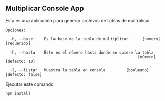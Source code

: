## Multiplicar Console App

Esta es una aplicación para generar archivos de tablas de multiplicar
```
Opciones:

  -b, --base     Es la base de la tabla de multiplicar      [número] [requerido]

  -h, --hasta    Este es el número hasta donde se quiere la tabla
                                                          [número] [defecto: 10]

  -l, --listar   Muestra la tabla en consola         [booleano] [defecto: false]
```

Ejecutar este comando
```
npm install
```